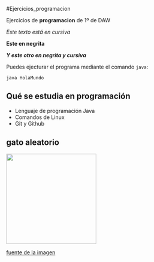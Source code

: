 #Ejercicios_programacion

Ejercicios de **programacion** de 1º de DAW

*Este texto está en cursiva*

**Este en negrita**

***Y este otro en negrita y cursiva***

Puedes ejecturar el programa mediante el comando `java`:

```console
java HolaMundo
```


## Qué se estudia en programación

* Lenguaje de programación Java
* Comandos de Linux
* Git y Github

## gato aleatorio

<img src="Imagenes/aprendejava200.jpeg" width="240px">

[fuente de la imagen](https://www.anipedia.net/imagenes/videos-gatos.jpg)
